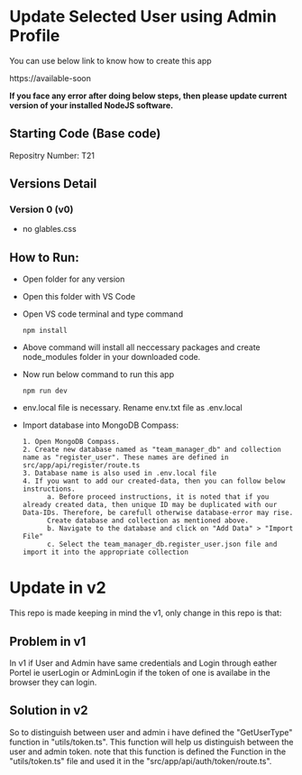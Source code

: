 # Update Selected User using Admin Profile

You can use below link to know how to create this app

https://available-soon

**If you face any error after doing below steps, then please update current version of your installed NodeJS software.**

## Starting Code (Base code)

Repositry Number: T21

## Versions Detail

### Version 0 (v0)

- no glables.css

## How to Run:

- Open folder for any version
- Open this folder with VS Code
- Open VS code terminal and type command

      npm install

- Above command will install all neccessary packages and create node_modules folder in your downloaded code.

- Now run below command to run this app

      npm run dev

- env.local file is necessary. Rename env.txt file as .env.local

- Import database into MongoDB Compass:

      1. Open MongoDB Compass.
      2. Create new database named as "team_manager_db" and collection name as "register_user". These names are defined in src/app/api/register/route.ts
      3. Database name is also used in .env.local file
      4. If you want to add our created-data, then you can follow below instructions.
            a. Before proceed instructions, it is noted that if you already created data, then unique ID may be duplicated with our Data-IDs. Therefore, be carefull otherwise database-error may rise.
            Create database and collection as mentioned above.
            b. Navigate to the database and click on "Add Data" > "Import File"
            c. Select the team_manager_db.register_user.json file and import it into the appropriate collection

# Update in v2

This repo is made keeping in mind the v1, only change in this repo is that:

## Problem in v1

In v1 if User and Admin have same credentials and Login through eather Portel ie userLogin or AdminLogin if the token of one is availabe in the browser they can login.

## Solution in v2

So to distinguish between user and admin i have defined the "GetUserType" function in "utils/token.ts". This function will help us distinguish between the user and admin token.
note that this function is defined the Function in the "utils/token.ts" file and used it in the "src/app/api/auth/token/route.ts".
